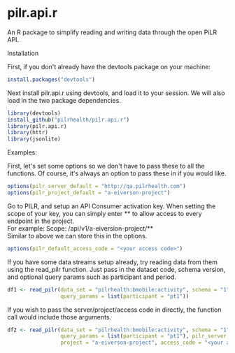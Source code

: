 pilr.api.r
==============

An R package to simplify reading and writing data through the open PiLR API.

Installation

First, if you don't already have the devtools package on your machine:

````r
install.packages("devtools")
````

Next install pilr.api.r using devtools, and load it to your session.
We will also load in the two package dependencies.

````r
library(devtools)
install_github("pilrhealth/pilr.api.r")
library(pilr.api.r)
library(httr)
library(jsonlite)
````

Examples:

First, let's set some options so we don't have to pass these to all
the functions. Of course, it's always an option to pass these in if you would like. 

 ````r
options(pilr_server_default = "http://qa.pilrhealth.com")
options(pilr_project_default = "a-eiverson-project")
````

Go to PILR, and setup an API Consumer activation key. When setting the scope
of your key, you can simply enter ** to allow access to every endpoint in the project.  
For example: Scope: /api/v1/a-eiversion-project/**  
Similar to above we can store this in the options.

````r
options(pilr_default_access_code = "<your access code>")
````

If you have some data streams setup already, try reading data from
them using the read_pilr function. Just pass in the dataset code,
schema version, and optional query params such as participant and period.

````r
df1 <- read_pilr(data_set = "pilrhealth:bmobile:activity", schema = "1", 
                 query_params = list(participant = "pt1"))
````

If you wish to pass the server/project/access code in directly, the 
function call would include those arguments.

````r
df2 <- read_pilr(data_set = "pilrhealth:bmobile:activity", schema = "1", 
                 query_params = list(participant = "pt1"), pilr_server = "a-eiverson-project",
                 project = "a-eiverson-project", access_code = "<your access code>")
````
